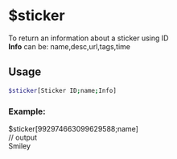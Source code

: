 # $sticker

To return an information about a sticker using ID\
**Info** can be: name,desc,url,tags,time

## Usage

```bash
$sticker[Sticker ID;name;Info]
```

### Example:
$sticker[992974663099629588;name]\
// output\
Smiley